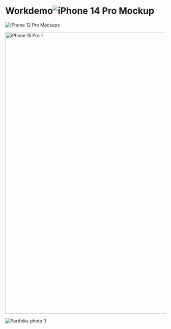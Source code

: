 # Workdemo![iPhone 14 Pro Mockup](https://github.com/rollahaideri/Workdemo/assets/90965729/67a7769c-68f9-4d76-85a6-bc774bd244b9)


![iPhone 12 Pro Mockups](https://github.com/rollahaideri/Workdemo/assets/90965729/3f8e8a61-4d4b-4e6a-a4ce-d7df16ab6a6f)


<img width="886" alt="iPhone 15 Pro 1" src="https://github.com/rollahaideri/Workdemo/assets/90965729/1293149d-b3a2-4193-9487-27ed27be8679">


![Portfolio-photo-1](https://github.com/rollahaideri/Workdemo/assets/90965729/6ffa0057-04af-4e07-b7fb-d64694ae2629)
